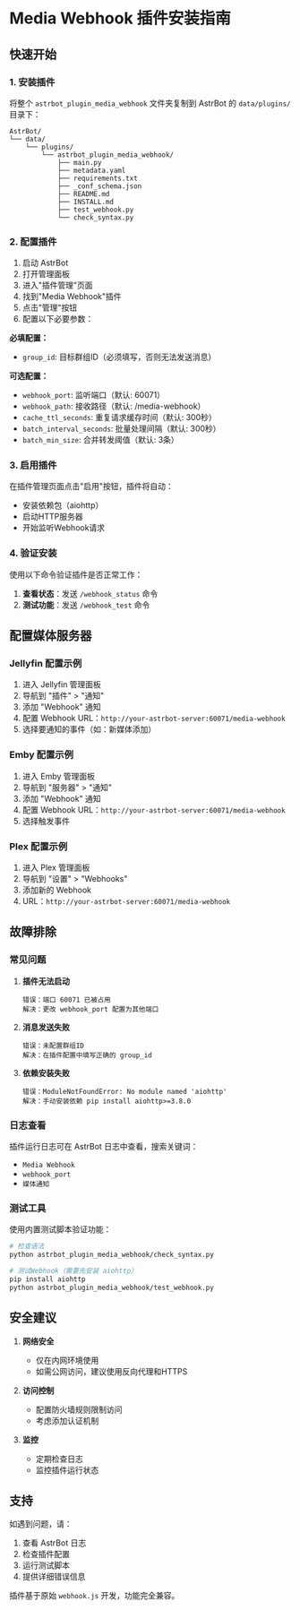# Media Webhook 插件安装指南

## 快速开始

### 1. 安装插件

将整个 `astrbot_plugin_media_webhook` 文件夹复制到 AstrBot 的 `data/plugins/` 目录下：

```
AstrBot/
└── data/
    └── plugins/
        └── astrbot_plugin_media_webhook/
            ├── main.py
            ├── metadata.yaml
            ├── requirements.txt
            ├── _conf_schema.json
            ├── README.md
            ├── INSTALL.md
            ├── test_webhook.py
            └── check_syntax.py
```

### 2. 配置插件

1. 启动 AstrBot
2. 打开管理面板
3. 进入"插件管理"页面
4. 找到"Media Webhook"插件
5. 点击"管理"按钮
6. 配置以下必要参数：

**必填配置：**
- `group_id`: 目标群组ID（必须填写，否则无法发送消息）

**可选配置：**
- `webhook_port`: 监听端口（默认: 60071）
- `webhook_path`: 接收路径（默认: /media-webhook）
- `cache_ttl_seconds`: 重复请求缓存时间（默认: 300秒）
- `batch_interval_seconds`: 批量处理间隔（默认: 300秒）
- `batch_min_size`: 合并转发阈值（默认: 3条）

### 3. 启用插件

在插件管理页面点击"启用"按钮，插件将自动：
- 安装依赖包（aiohttp）
- 启动HTTP服务器
- 开始监听Webhook请求

### 4. 验证安装

使用以下命令验证插件是否正常工作：

1. **查看状态**：发送 `/webhook_status` 命令
2. **测试功能**：发送 `/webhook_test` 命令

## 配置媒体服务器

### Jellyfin 配置示例

1. 进入 Jellyfin 管理面板
2. 导航到 "插件" > "通知"
3. 添加 "Webhook" 通知
4. 配置 Webhook URL：`http://your-astrbot-server:60071/media-webhook`
5. 选择要通知的事件（如：新媒体添加）

### Emby 配置示例

1. 进入 Emby 管理面板
2. 导航到 "服务器" > "通知"
3. 添加 "Webhook" 通知
4. 配置 Webhook URL：`http://your-astrbot-server:60071/media-webhook`
5. 选择触发事件

### Plex 配置示例

1. 进入 Plex 管理面板
2. 导航到 "设置" > "Webhooks"
3. 添加新的 Webhook
4. URL：`http://your-astrbot-server:60071/media-webhook`

## 故障排除

### 常见问题

1. **插件无法启动**
   ```
   错误：端口 60071 已被占用
   解决：更改 webhook_port 配置为其他端口
   ```

2. **消息发送失败**
   ```
   错误：未配置群组ID
   解决：在插件配置中填写正确的 group_id
   ```

3. **依赖安装失败**
   ```
   错误：ModuleNotFoundError: No module named 'aiohttp'
   解决：手动安装依赖 pip install aiohttp>=3.8.0
   ```

### 日志查看

插件运行日志可在 AstrBot 日志中查看，搜索关键词：
- `Media Webhook`
- `webhook_port`
- `媒体通知`

### 测试工具

使用内置测试脚本验证功能：

```bash
# 检查语法
python astrbot_plugin_media_webhook/check_syntax.py

# 测试Webhook（需要先安装 aiohttp）
pip install aiohttp
python astrbot_plugin_media_webhook/test_webhook.py
```

## 安全建议

1. **网络安全**
   - 仅在内网环境使用
   - 如需公网访问，建议使用反向代理和HTTPS

2. **访问控制**
   - 配置防火墙规则限制访问
   - 考虑添加认证机制

3. **监控**
   - 定期检查日志
   - 监控插件运行状态

## 支持

如遇到问题，请：
1. 查看 AstrBot 日志
2. 检查插件配置
3. 运行测试脚本
4. 提供详细错误信息

插件基于原始 `webhook.js` 开发，功能完全兼容。
